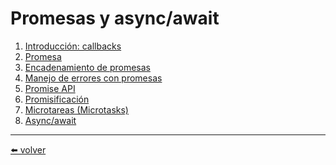 # Promesas y async/await

1.  [Introducción: callbacks]()
2.  [Promesa]()
3.  [Encadenamiento de promesas]()
4.  [Manejo de errores con promesas]()
5.  [Promise API]()
6.  [Promisificación]()
7.  [Microtareas (Microtasks)]()
8.  [Async/await]()

---
[⬅️ volver](https://github.com/VictorHugoAguilar/javascript-interview-questions-explained/blob/main/theory/readme.md)
